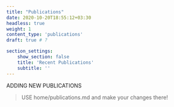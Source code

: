 ```yaml
---
title: "Publications"
date: 2020-10-20T18:55:12+03:30
headless: true
weight: 1
content_type: 'publications'
draft: true # ?

section_settings:
    show_section: false
    title: 'Recent Publications'
    subtitle: ''
---
```


ADDING NEW PUBLICATIONS
> USE home/publications.md and make your changes there!